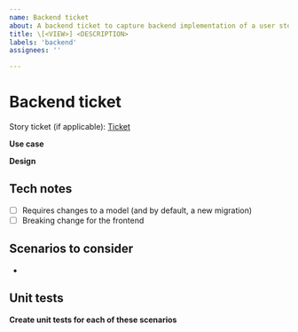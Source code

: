 ```yaml
---
name: Backend ticket
about: A backend ticket to capture backend implementation of a user story
title: \[<VIEW>] <DESCRIPTION>
labels: 'backend'
assignees: ''

---
```


# Backend ticket

Story ticket (if applicable): [Ticket]()

**Use case**
<!-- Describe how a frontend engineer will use this logic -->

**Design**
<!-- Provide notes for how you think we should implement this -->

## Tech notes
- [ ] Requires changes to a model (and by default, a new migration)
- [ ] Breaking change for the frontend

## Scenarios to consider
<!-- Edge cases to consider when implementing the design. These should all be
tested -->
- 

## Unit tests
**Create unit tests for each of these scenarios**
